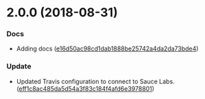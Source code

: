<a name="2.0.0"></a>
# 2.0.0 (2018-08-31)


### Docs

* Adding docs ([e16d50ac98cd1dab1888be25742a4da2da73bde4](https://github.com/advanced-rest-client/api-example-generator/commit/e16d50ac98cd1dab1888be25742a4da2da73bde4))

### Update

* Updated Travis configuration to connect to Sauce Labs. ([eff1c8ac485da5d54a3f83c184f4afd6e3978801](https://github.com/advanced-rest-client/api-example-generator/commit/eff1c8ac485da5d54a3f83c184f4afd6e3978801))



